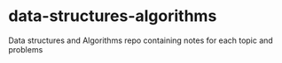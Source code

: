 # data-structures-algorithms
Data structures and Algorithms repo containing notes for each topic and problems
